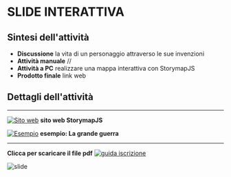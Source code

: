 # SLIDE INTERATTIVA

## Sintesi dell'attività
- **Discussione** la vita di un personaggio attraverso le sue invenzioni
- **Attività manuale** //
- **Attività a PC** realizzare una mappa interattiva con StorymapJS
- **Prodotto finale** link web

## Dettagli dell'attività

---

[![Sito web](storymap-sito.png)](https://storymap.knightlab.com/) **sito web StorymapJS**

[![Esempio](storymap-esempio.png)](https://uploads.knightlab.com/storymapjs/3b8ef5c8db8ba707091b63ec4a7a6e09/i-guerra-mondiale/index.html) **esempio: La grande guerra**

---

**Clicca per scaricare il file pdf**
[![guida iscrizione](story-0_thumb.jpg)](storymapjs.pdf)

![slide](montaggio.jpg  "Slide istruzioni iscrizione")